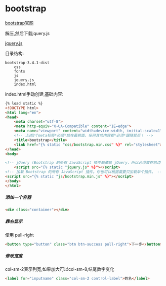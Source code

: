 # bootstrap
[bootstrap官网](https://v3.bootcss.com/components/#panels)

解压,然后下载jquery.js

[jquery.js](https://code.jquery.com/jquery-3.6.4.min.js)

目录结构:

```
bootstrap-3.4.1-dist
	css
	fonts
	js
	jquery.js
	index.html
```

index.html手动创建,基础内容:

```html
{% load static %}
<!DOCTYPE html>
<html lang="en">
<head>
    <meta charset="utf-8">
    <meta http-equiv="X-UA-Compatible" content="IE=edge">
    <meta name="viewport" content="width=device-width, initial-scale=1">
    <!-- 上述3个meta标签*必须*放在最前面，任何其他内容都*必须*跟随其后！ -->
    <title>bootstrap</title>
    <link href="{% static "css/bootstrap.min.css" %}" rel="stylesheet">
</head>
<body>

<!-- jQuery (Bootstrap 的所有 JavaScript 插件都依赖 jQuery，所以必须放在前边) -->
    <script src="{% static "jquery.js" %}"></script>
<!-- 加载 Bootstrap 的所有 JavaScript 插件。你也可以根据需要只加载单个插件。 -->
<script src="{% static "js/bootstrap.min.js" %}"></script>
</body>
</html>
```

##### 添加一个容器

```html
<div class="container"></div>
```

##### 靠右显示

使用 pull-right

```html
<button type="button" class="btn btn-success pull-right">下一步</button>
```

##### 修改宽度

col-sm-2表示列宽,如果加大可以col-sm-8,结尾数字变化

```html
<label for="inputname" class="col-sm-2 control-label">姓名</label>
```
# 


